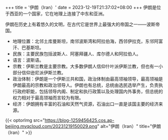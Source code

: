+++
title = '伊朗（Iran）'
date = 2023-12-19T21:37:02+08:00
+++
伊朗是位于西亚的一个国家，它在地理上连接了中东和亚洲。
<!--more-->
伊朗在历史上有着悠久的文明，在古代它是世界上最强大的帝国之一——波斯帝国。

- 地理位置：北邻土库曼斯坦，南邻波斯湾和阿拉伯海，西邻伊拉克，东邻阿富汗、巴基斯坦。
- 民族：主要民族包括波斯人、阿塞拜疆人、库尔德人和阿拉伯人。
- 语言：波斯语。
- 宗教：伊斯兰教是主要宗教。大多数伊朗人信仰什叶派伊斯兰教，但也有一小部分信仰逊尼派伊斯兰教。
- 政治体制：伊朗是一个伊斯兰共和国，政治体制由最高领袖领导，最高领袖是伊朗最高的宗教和政治领导人。伊朗也有总统，总统由选民选举产生，负责执行政府职能，包括领导内阁、制定和执行政策以及处理国内外事务，但总统的权力相对于最高领袖而言较为有限。
- 经济：伊朗拥有丰富的石油和天然气资源，石油出口一直是该国主要的经济来源。

{{< optorImg src="https://blog-1259456425.cos.ap-beijing.myqcloud.com/20231219150029.png" alt="伊朗（Iran）" title="伊朗（Iran）" >}}
